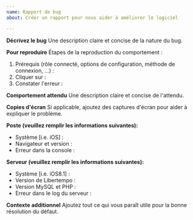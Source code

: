 ```yaml
---
name: Rapport de bug
about: Créer un rapport pour nous aider à améliorer le logiciel

---
```


**Décrivez le bug**
Une description claire et concise de la nature du bug.

**Pour reproduire**
Étapes de la reproduction du comportement :
1. Prérequis (rôle connecté, options de configuration, méthode de connexion, …) :
2. Cliquer sur : 
3. Constater l'erreur : 

**Comportement attendu**
Une description claire et concise de l'attendu.

**Copies d'écran**
Si applicable, ajoutez des captures d'écran pour aider à expliquer le problème.

**Poste (veuillez remplir les informations suivantes):**
 - Système [i.e. iOS] :
 - Navigateur et version : 
 - Erreur dans la console : 

**Serveur (veuillez remplir les informations suivantes):**
 - Système [i.e. iOS8.1] :
 - Version de Libertempo : 
 - Version MySQL et PHP :
 - Erreur dans le log du serveur : 

**Contexte additionnel**
Ajoutez tout ce qui vous paraît utile pour la bonne résolution du défaut.
